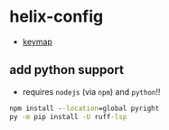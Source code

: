 # helix-config

- [keymap](https://docs.helix-editor.com/keymap.html)

## add python support

- requires `nodejs` (via `npm`) and `python`!!

```bat
npm install --location=global pyright
py -m pip install -U ruff-lsp
```
